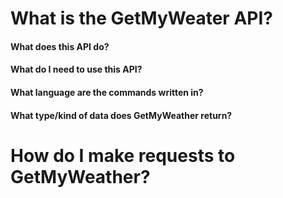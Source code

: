 # What is the GetMyWeater API?

#### What does this API do?

#### What do I need to use this API?

#### What language are the commands written in?

#### What type/kind of data does GetMyWeather return?



# How do I make requests to GetMyWeather?


